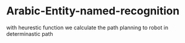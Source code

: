 # Arabic-Entity-named-recognition

with heurestic function we calculate the path planning to robot in determinastic path
